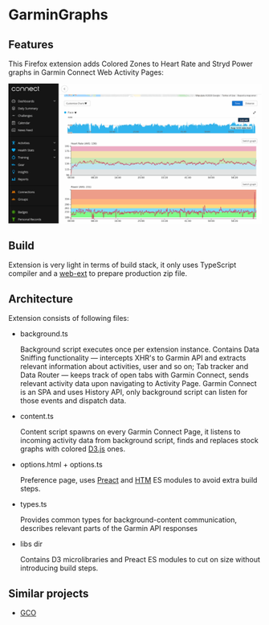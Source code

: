 # GarminGraphs

## Features

This Firefox extension adds Colored Zones to Heart Rate and Stryd Power graphs in Garmin Connect Web Activity Pages:

![New Graphs](pics/main.png?raw=true)


## Build

Extension is very light in terms of build stack, it only uses TypeScript compiler and a [web-ext](https://github.com/mozilla/web-ext) to prepare production zip file.


## Architecture

Extension consists of following files:

* background.ts

    Background script executes once per extension instance. Contains Data Sniffing functionality — intercepts XHR's to Garmin API and extracts relevant information about activities, user and so on; Tab tracker and Data Router — keeps track of open tabs with Garmin Connect, sends relevant activity data upon navigating to Activity Page. Garmin Connect is an SPA and uses History API, only background script can listen for those events and dispatch data.

* content.ts

    Content script spawns on every Garmin Connect Page, it listens to incoming activity data from background script, finds and replaces stock graphs with colored [D3.js](https://d3js.org/) ones.

* options.html + options.ts

    Preference page, uses [Preact](https://preactjs.com/) and [HTM](https://github.com/developit/htm) ES modules to avoid extra build steps.

* types.ts

    Provides common types for background-content communication, describes relevant parts of the Garmin API responses

* libs dir

    Contains D3 microlibraries and Preact ES modules to cut on size without introducing build steps.


## Similar projects

* [GCO](https://github.com/truxoft/GCO)
